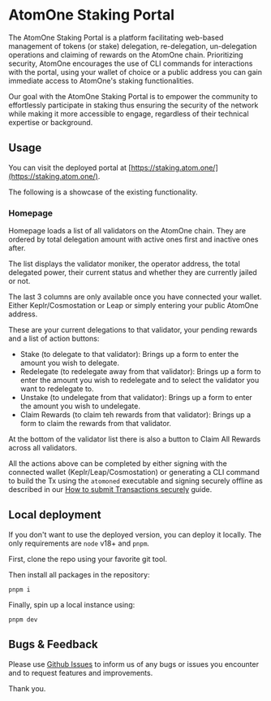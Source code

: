 # AtomOne Staking Portal

The AtomOne Staking Portal is a platform facilitating web-based management of tokens (or stake) delegation, re-delegation, un-delegation operations and claiming of rewards on the AtomOne chain. Prioritizing security, AtomOne encourages the use of CLI commands for interactions with the portal, using your wallet of choice or a public address you can gain immediate access to AtomOne's staking functionalities. 

Our goal with the AtomOne Staking Portal is to empower the community to effortlessly participate in staking thus ensuring the security of the network while making it more accessible to engage, regardless of their technical expertise or background.

## Usage

You can visit the deployed portal at [https://staking.atom.one/](https://staking.atom.one/).

The following is a showcase of the existing functionality.

### Homepage

Homepage loads a list of all validators on the AtomOne chain. They are ordered by total delegation amount with active ones first and inactive ones after.

The list displays the validator moniker, the operator address, the total delegated power, their current status and whether they are currently jailed or not.

The last 3 columns are only available once you have connected your wallet. Either Keplr/Cosmostation or Leap or simply entering your public AtomOne address.

These are your current delegations to that validator, your pending rewards and a list of action buttons: 
- Stake (to delegate to that validator): Brings up a form to enter the amount you wish to delegate.
- Redelegate (to redelegate away from that validator): Brings up a form to enter the amount you wish to redelegate and to select the validator you want to redelegate to.
- Unstake (to undelegate from that validator): Brings up a form to enter the amount you wish to undelegate.
- Claim Rewards (to claim teh rewards from that validator): Brings up a form to claim the rewards from that validator.
  
At the bottom of the validator list there is also a button to Claim All Rewards across all validators.

All the actions above can be completed by either signing with the connected wallet (Keplr/Leap/Cosmostation) or generating a CLI command to build the Tx using the `atomoned` executable and signing securely offline as described in our [How to submit Transactions securely](https://github.com/atomone-hub/atom.one/blob/main/submit-tx-securely.md) guide.

## Local deployment

If you don't want to use the deployed version, you can deploy it locally. The only requirements are `node` v18+ and `pnpm`.

First, clone the repo using your favorite git tool.

Then install all packages in the repository:

```
pnpm i
```

Finally, spin up a local instance using:

```
pnpm dev
```

## Bugs & Feedback

Please use [Github Issues](https://github.com/allinbits/atomone-staking-portal/issues) to inform us of any bugs or issues you encounter and to request features and improvements.

Thank you.